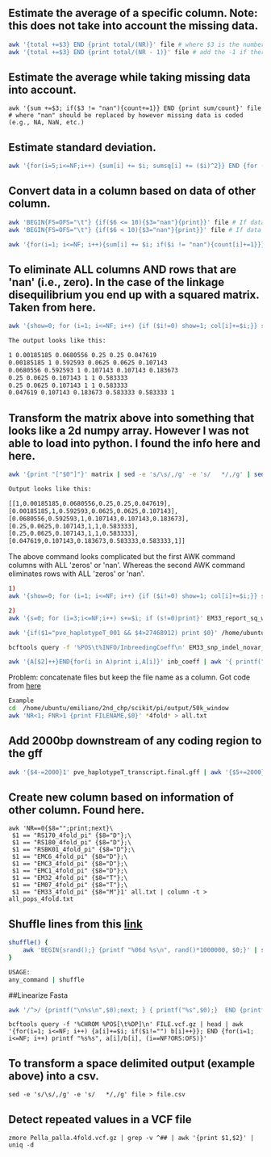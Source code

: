 ## Estimate the average of a specific column. Note: this does not take into account the missing data.
```sh
awk '{total +=$3} END {print total/(NR)}' file # where $3 is the number of the column and NR is the number fo records.
awk '{total +=$3} END {print total/(NR - 1)}' file # add the -1 if there is a name in the column.
```

## Estimate the average while taking missing data into account.
```
awk '{sum +=$3; if($3 != "nan"){count+=1}} END {print sum/count}' file # where "nan" should be replaced by however missing data is coded (e.g., NA, NaN, etc.)
```

## Estimate standard deviation.
```sh
awk '{for(i=5;i<=NF;i++) {sum[i] += $i; sumsq[i] += ($i)^2}} END {for (i=1;i<=NF;i++) {printf "%f %f \n", sum[i]/NR, sqrt((sumsq[i]-sum[i]^2/NR)/NR)}}' FILE.txt
```

## Convert data in a column based on data of other column.
```sh
awk 'BEGIN{FS=OFS="\t"} {if($6 <= 10){$3="nan"}{print}}' file # If data on column 6 ($6) is less than or equal to 10 then flip cell in column 3 ($3) to nan.
awk 'BEGIN{FS=OFS="\t"} {if($6 < 10){$3="nan"}{print}}' file # If data on column 6 ($6) is less than 10 then flip cell in column 3 ($3) to nan.

awk '{for(i=1; i<=NF; i++){sum[i] += $i; if($i != "nan"){count[i]+=1}}} END {for(i=1; i<=NF; i++){if(count[i]!=0){v = sum[i]/count[i]else{v = 0}; if(i<NF){printf "%f\t",v}else{print v}}}' file # This one does the same as above but for every column as loop.
```

## To eliminate ALL columns AND rows that are 'nan' (i.e., zero). In the case of the linkage disequilibrium you end up with a squared matrix.  Taken from here.
```sh
awk '{show=0; for (i=1; i<=NF; i++) {if ($i!=0) show=1; col[i]+=$i;}} show==1{tr++; for (i=1; i<=NF; i++) vals[tr,i]=$i; tc=NF} END{for(i=1; i<=tr; i++) { for (j=1; j<=tc; j++) { if (col[j]>0) printf("%s%s", vals[i,j], OFS)} print ""; } }' EM33_report_sq_win.ld | awk '{s=0; for (i=3;i<=NF;i++) s+=$i; if (s!=0)print}'

The output looks like this:

1 0.00185185 0.0680556 0.25 0.25 0.047619 
0.00185185 1 0.592593 0.0625 0.0625 0.107143 
0.0680556 0.592593 1 0.107143 0.107143 0.183673 
0.25 0.0625 0.107143 1 1 0.583333 
0.25 0.0625 0.107143 1 1 0.583333 
0.047619 0.107143 0.183673 0.583333 0.583333 1
```

## Transform the matrix above into something that looks like a 2d numpy array. However I was not able to load into python. I found the info here and here.
```sh
awk '{print "["$0"]"}' matrix | sed -e 's/\s/,/g' -e 's/   */,/g' | sed 's/,]/],/g' | sed 's/,1],/,1]]/' | sed 's/\[1,/[[1,/'

Output looks like this:

[[1,0.00185185,0.0680556,0.25,0.25,0.047619],
[0.00185185,1,0.592593,0.0625,0.0625,0.107143],
[0.0680556,0.592593,1,0.107143,0.107143,0.183673],
[0.25,0.0625,0.107143,1,1,0.583333],
[0.25,0.0625,0.107143,1,1,0.583333],
[0.047619,0.107143,0.183673,0.583333,0.583333,1]]
```

The above command looks complicated but the first AWK command columns with ALL 'zeros' or 'nan'. Whereas the second AWK command eliminates rows with ALL 'zeros' or 'nan'.
```sh
1)
awk '{show=0; for (i=1; i<=NF; i++) {if ($i!=0) show=1; col[i]+=$i;}} show==1{tr++; for (i=1; i<=NF; i++) vals[tr,i]=$i; tc=NF} END{for(i=1; i<=tr; i++) { for (j=1; j<=tc; j++) { if (col[j]>0) printf("%s%s", vals[i,j], OFS)} print ""; } }' EM33_report_sq_win.ld

2)
awk '{s=0; for (i=3;i<=NF;i++) s+=$i; if (s!=0)print}' EM33_report_sq_win.ld
```

```sh
awk '{if($1="pve_haplotypeT_001 && $4>27468912) print $0}' /home/ubuntu/emiliano/pve_final-files_backup/gff/pve_haplotypeT_exons.final.gff |less
```

```sh
bcftools query -f '%POS\t%INFO/InbreedingCoeff\n' EM33_snp_indel_novar_flagged_filtered_header_fixed_biallelic_no_indel_001.vcf.gz > inb_coeff

awk '{A[$2]++}END{for(i in A)print i,A[i]}' inb_coeff | awk '{ printf("%.1g %3g\n", $1, $2) }' | awk '{ seen[$1] += $2 } END { for (i in seen) print i, seen[i] }'
```

Problem: concatenate files but keep the file name as a column. Got code from [here](https://unix.stackexchange.com/questions/153773/cat-a-directories-files-apending-the-file-name-to-the-row-of-text-and-removing-t)
```sh
Example
cd  /home/ubuntu/emiliano/2nd_chp/scikit/pi/output/50k_window
awk 'NR<1; FNR>1 {print FILENAME,$0}' *4fold* > all.txt
```

## Add 2000bp downstream of any coding region to the gff
```sh
awk '{$4-=2000}1' pve_haplotypeT_transcript.final.gff | awk '{$5+=2000}1' | awk '{$4=($4<0)?1:$4}1' | awk -v OFS='\t' '{print $1,$2,$3,$4,$5,$6,$7,$8,$9}' | sed '1d' > pve_haplotypeT_transcript_2kb_downstream_2.final.gff
```

## Create new column based on information of other column. Found here.
```
awk 'NR==0{$8="";print;next}\
 $1 == "RS170_4fold_pi" {$8="D"};\
 $1 == "RS180_4fold_pi" {$8="D"};\
 $1 == "RSBK01_4fold_pi" {$8="D"};\
 $1 == "EMC6_4fold_pi" {$8="D"};\
 $1 == "EMC3_4fold_pi" {$8="D"};\
 $1 == "EMC1_4fold_pi" {$8="D"};\
 $1 == "EM32_4fold_pi" {$8="T"};\
 $1 == "EM07_4fold_pi" {$8="T"};\
 $1 == "EM33_4fold_pi" {$8="M"}1' all.txt | column -t > all_pops_4fold.txt
```

## Shuffle lines from this [link](https://stackoverflow.com/questions/2153882/how-can-i-shuffle-the-lines-of-a-text-file-on-the-unix-command-line-or-in-a-shel/2153889#2153889)
```sh
shuffle() { 
    awk 'BEGIN{srand();} {printf "%06d %s\n", rand()*1000000, $0;}' | sort -n | cut -c8-
}

USAGE:
any_command | shuffle
```

##Linearize Fasta
```sh
awk '/^>/ {printf("\n%s\n",$0);next; } { printf("%s",$0);}  END {printf("\n");}' < file.fa
```

```
bcftools query -f '%CHROM %POS[\t%DP]\n' FILE.vcf.gz | head | awk '{for(i=1; i<=NF; i++) {a[i]+=$i; if($i!="") b[i]++}}; END {for(i=1; i<=NF; i++) printf "%s%s", a[i]/b[i], (i==NF?ORS:OFS)}'
```

## To transform a space delimited output (example above) into a csv.
```
sed -e 's/\s/,/g' -e 's/   */,/g' file > file.csv
```

## Detect repeated values in a VCF file
```
zmore Pella_palla.4fold.vcf.gz | grep -v ^## | awk '{print $1,$2}' | uniq -d
```
